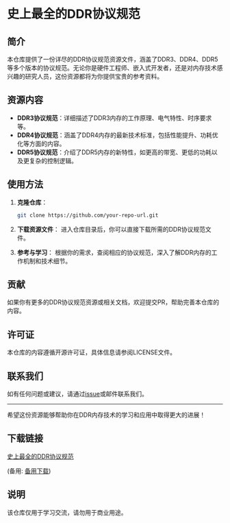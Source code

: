 # 史上最全的DDR协议规范

## 简介

本仓库提供了一份详尽的DDR协议规范资源文件，涵盖了DDR3、DDR4、DDR5等多个版本的协议规范。无论你是硬件工程师、嵌入式开发者，还是对内存技术感兴趣的研究人员，这份资源都将为你提供宝贵的参考资料。

## 资源内容

- **DDR3协议规范**：详细描述了DDR3内存的工作原理、电气特性、时序要求等。
- **DDR4协议规范**：涵盖了DDR4内存的最新技术标准，包括性能提升、功耗优化等方面的内容。
- **DDR5协议规范**：介绍了DDR5内存的新特性，如更高的带宽、更低的功耗以及更复杂的控制逻辑。

## 使用方法

1. **克隆仓库**：
   ```bash
   git clone https://github.com/your-repo-url.git
   ```

2. **下载资源文件**：
   进入仓库目录后，你可以直接下载所需的DDR协议规范文件。

3. **参考与学习**：
   根据你的需求，查阅相应的协议规范，深入了解DDR内存的工作机制和技术细节。

## 贡献

如果你有更多的DDR协议规范资源或相关文档，欢迎提交PR，帮助完善本仓库的内容。

## 许可证

本仓库的内容遵循开源许可证，具体信息请参阅LICENSE文件。

## 联系我们

如有任何问题或建议，请通过[issue](https://github.com/your-repo-url/issues)或邮件联系我们。

---

希望这份资源能够帮助你在DDR内存技术的学习和应用中取得更大的进展！

## 下载链接
[史上最全的DDR协议规范](https://pan.quark.cn/s/3f8f9c109194) 

(备用: [备用下载](https://pan.baidu.com/s/1-CDhY4ExhXmMgiGxcdQO5Q?pwd=1234))

## 说明

该仓库仅用于学习交流，请勿用于商业用途。
